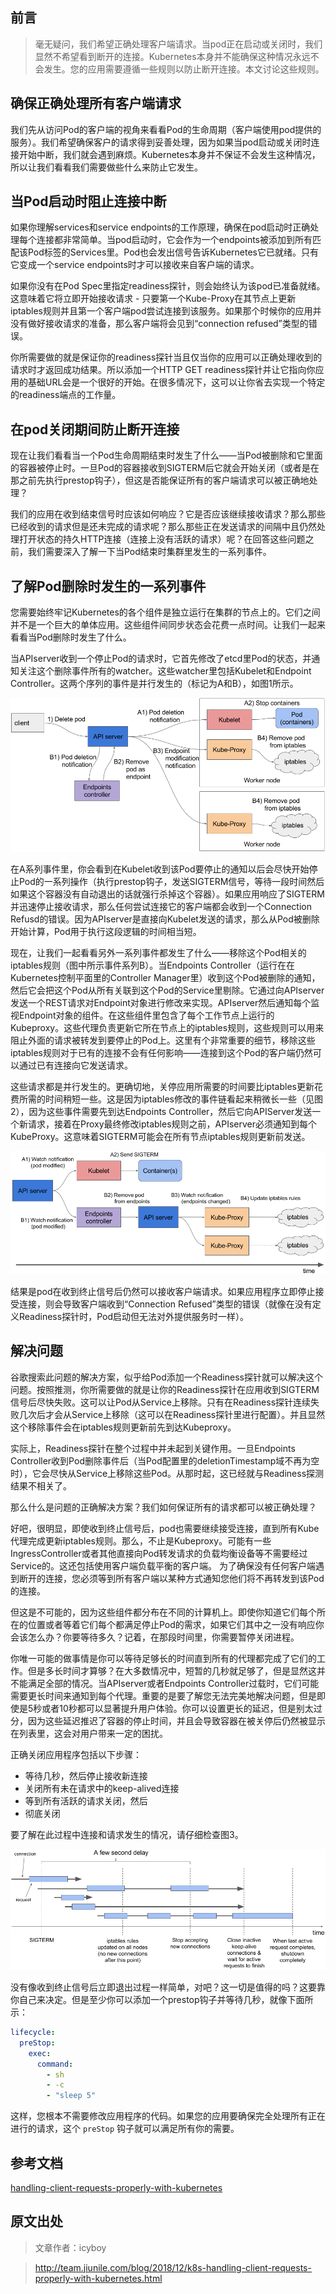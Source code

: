 ## 前言
> 毫无疑问，我们希望正确处理客户端请求。当pod正在启动或关闭时，我们显然不希望看到断开的连接。Kubernetes本身并不能确保这种情况永远不会发生。您的应用需要遵循一些规则以防止断开连接。本文讨论这些规则。

## 确保正确处理所有客户端请求
我们先从访问Pod的客户端的视角来看看Pod的生命周期（客户端使用pod提供的服务）。我们希望确保客户的请求得到妥善处理，因为如果当pod启动或关闭时连接开始中断，我们就会遇到麻烦。Kubernetes本身并不保证不会发生这种情况，所以让我们看看我们需要做些什么来防止它发生。

## 当Pod启动时阻止连接中断
如果你理解services和service endpoints的工作原理，确保在pod启动时正确处理每个连接都非常简单。当pod启动时，它会作为一个endpoints被添加到所有匹配该Pod标签的Services里。Pod也会发出信号告诉Kubernetes它已就绪。只有它变成一个service endpoints时才可以接收来自客户端的请求。

如果你没有在Pod Spec里指定readiness探针，则会始终认为该pod已准备就绪。这意味着它将立即开始接收请求 - 只要第一个Kube-Proxy在其节点上更新iptables规则并且第一个客户端pod尝试连接到该服务。如果那个时候你的应用并没有做好接收请求的准备，那么客户端将会见到“connection refused”类型的错误。

你所需要做的就是保证你的readiness探针当且仅当你的应用可以正确处理收到的请求时才返回成功结果。所以添加一个HTTP GET readiness探针并让它指向你应用的基础URL会是一个很好的开始。在很多情况下，这可以让你省去实现一个特定的readiness端点的工作量。

## 在pod关闭期间防止断开连接
现在让我们看看当一个Pod生命周期结束时发生了什么——当Pod被删除和它里面的容器被停止时。一旦Pod的容器接收到SIGTERM后它就会开始关闭（或者是在那之前先执行prestop钩子），但这是否能保证所有的客户端请求可以被正确地处理？

我们的应用在收到结束信号时应该如何响应？它是否应该继续接收请求？那么那些已经收到的请求但是还未完成的请求呢？那么那些正在发送请求的间隔中且仍然处理打开状态的持久HTTP连接（连接上没有活跃的请求）呢？在回答这些问题之前，我们需要深入了解一下当Pod结束时集群里发生的一系列事件。

## 了解Pod删除时发生的一系列事件
您需要始终牢记Kubernetes的各个组件是独立运行在集群的节点上的。它们之间并不是一个巨大的单体应用。这些组件间同步状态会花费一点时间。让我们一起来看看当Pod删除时发生了什么。

当APIserver收到一个停止Pod的请求时，它首先修改了etcd里Pod的状态，并通知关注这个删除事件所有的watcher。这些watcher里包括Kubelet和Endpoint Controller。这两个序列的事件是并行发生的（标记为A和B），如图1所示。

![](/img/k8s_pod_03.png)

在A系列事件里，你会看到在Kubelet收到该Pod要停止的通知以后会尽快开始停止Pod的一系列操作（执行prestop钩子，发送SIGTERM信号，等待一段时间然后如果这个容器没有自动退出的话就强行杀掉这个容器）。如果应用响应了SIGTERM并迅速停止接收请求，那么任何尝试连接它的客户端都会收到一个Connection Refusd的错误。因为APIserver是直接向Kubelet发送的请求，那么从Pod被删除开始计算，Pod用于执行这段逻辑的时间相当短。

现在，让我们一起看看另外一系列事件都发生了什么——移除这个Pod相关的iptables规则（图中所示事件系列B）。当Endpoints Controller（运行在在Kubernetes控制平面里的Controller Manager里）收到这个Pod被删除的通知，然后它会把这个Pod从所有关联到这个Pod的Service里剔除。它通过向APIserver发送一个REST请求对Endpoint对象进行修改来实现。APIserver然后通知每个监视Endpoint对象的组件。在这些组件里包含了每个工作节点上运行的Kubeproxy。这些代理负责更新它所在节点上的iptables规则，这些规则可以用来阻止外面的请求被转发到要停止的Pod上。这里有个非常重要的细节，移除这些iptables规则对于已有的连接不会有任何影响——连接到这个Pod的客户端仍然可以通过已有连接向它发送请求。

这些请求都是并行发生的。更确切地，关停应用所需要的时间要比iptables更新花费所需的时间稍短一些。这是因为iptables修改的事件链看起来稍微长一些（见图2），因为这些事件需要先到达Endpoints Controller，然后它向APIServer发送一个新请求，接着在Proxy最终修改iptables规则之前，APIserver必须通知到每个KubeProxy。这意味着SIGTERM可能会在所有节点iptables规则更新前发送。

![](/img/k8s_pod_04.png)

结果是pod在收到终止信号后仍然可以接收客户端请求。如果应用程序立即停止接受连接，则会导致客户端收到“Connection Refused”类型的错误（就像在没有定义Readiness探针时，Pod启动但无法对外提供服务时一样）。

## 解决问题

谷歌搜索此问题的解决方案，似乎给Pod添加一个Readiness探针就可以解决这个问题。按照推测，你所需要做的就是让你的Readiness探针在应用收到SIGTERM信号后尽快失败。这可以让Pod从Service上移除。只有在Readiness探针连续失败几次后才会从Service上移除（这可以在Readiness探针里进行配置）。并且显然这个移除事件会在iptables规则更新前先到达Kubeproxy。

实际上，Readiness探针在整个过程中并未起到关键作用。一旦Endpoints Controller收到Pod删除事件后（当Pod配置里的deletionTimestamp域不再为空时），它会尽快从Service上移除这些Pod。从那时起，这已经就与Readiness探测结果不相关了。

那么什么是问题的正确解决方案？我们如何保证所有的请求都可以被正确处理？

好吧，很明显，即使收到终止信号后，pod也需要继续接受连接，直到所有Kube代理完成更新iptables规则。那么，不止是Kubeproxy。可能有一些IngressController或者其他直接向Pod转发请求的负载均衡设备等不需要经过Service的。这还包括使用客户端负载平衡的客户端。
为了确保没有任何客户端遇到断开的连接，您必须等到所有客户端以某种方式通知您他们将不再转发到该Pod的连接。

但这是不可能的，因为这些组件都分布在不同的计算机上。即使你知道它们每个所在的位置或者等着它们每个都满足停止Pod的需求，如果它们其中之一没有响应你会该怎么办？你要等待多久？记着，在那段时间里，你需要暂停关闭进程。

你唯一可能的做事情是你可以等待足够长的时间直到所有的代理都完成了它们的工作。但是多长时间才算够？在大多数情况中，短暂的几秒就足够了，但是显然这并不能满足全部的情况。当APIserver或者Endpoints Controller过载时，它们可能需要更长时间来通知到每个代理。重要的是要了解您无法完美地解决问题，但是即使是5秒或者10秒都可以显著提升用户体验。你可以设置更长的延迟，但是别太过分，因为这些延迟推迟了容器的停止时间，并且会导致容器在被关停后仍然被显示在列表里，这会对用户带来一定的困扰。

正确关闭应用程序包括以下步骤：

- 等待几秒，然后停止接收新连接
- 关闭所有未在请求中的keep-alived连接
- 等到所有活跃的请求关闭，然后
- 彻底关闭

要了解在此过程中连接和请求发生的情况，请仔细检查图3。

![](/img/k8s_pod_05.png)

没有像收到终止信号后立即退出过程一样简单，对吧？这一切是值得的吗？这要靠你自己来决定。但是至少你可以添加一个prestop钩子并等待几秒，就像下面所示：

```yaml
lifecycle:  
  preStop:    
    exec:      
      command:
        - sh
        - -c
        - "sleep 5"
```

这样，您根本不需要修改应用程序的代码。如果您的应用要确保完全处理所有正在进行的请求，这个 `preStop` 钩子就可以满足所有你的需要。

## 参考文档
[handling-client-requests-properly-with-kubernetes](https://freecontent.manning.com/handling-client-requests-properly-with-kubernetes/)

## 原文出处
> 文章作者：icyboy

> http://team.jiunile.com/blog/2018/12/k8s-handling-client-requests-properly-with-kubernetes.html